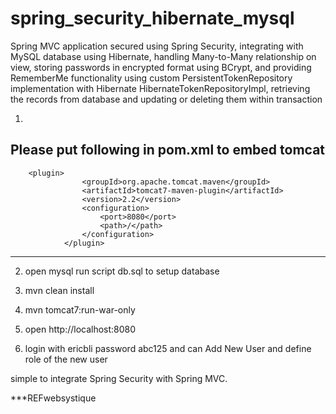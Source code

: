 # spring_security_hibernate_mysql



Spring MVC application secured using Spring Security, integrating with MySQL database using Hibernate, handling Many-to-Many relationship on view, storing passwords in encrypted format using BCrypt, and providing RememberMe functionality using custom PersistentTokenRepository implementation with Hibernate HibernateTokenRepositoryImpl, retrieving the records from database and updating or deleting them within transaction

1.
Please put following in pom.xml to embed tomcat
-----------------------------------------------------------
        <plugin>
					<groupId>org.apache.tomcat.maven</groupId>
					<artifactId>tomcat7-maven-plugin</artifactId>
					<version>2.2</version>
					<configuration>
						<port>8080</port>
						<path>/</path>
					</configuration>
				</plugin>
        
----------------------------------------------------------

2. open mysql run script db.sql to setup database
        
3. mvn clean install

4. mvn tomcat7:run-war-only 

5. open http://localhost:8080

6. login with ericbli  password abc125 and can Add New User and define role of the new user


 simple to integrate Spring Security with Spring MVC.



***REFwebsystique

